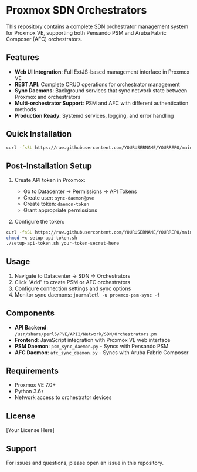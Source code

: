# Proxmox SDN Orchestrators

This repository contains a complete SDN orchestrator management system for Proxmox VE, supporting both Pensando PSM and Aruba Fabric Composer (AFC) orchestrators.

## Features

- **Web UI Integration**: Full ExtJS-based management interface in Proxmox VE
- **REST API**: Complete CRUD operations for orchestrator management
- **Sync Daemons**: Background services that sync network state between Proxmox and orchestrators
- **Multi-orchestrator Support**: PSM and AFC with different authentication methods
- **Production Ready**: Systemd services, logging, and error handling

## Quick Installation

```bash
curl -fsSL https://raw.githubusercontent.com/YOURUSERNAME/YOURREPO/main/install-orchestrators.sh | bash
```

## Post-Installation Setup

1. Create API token in Proxmox:
   - Go to Datacenter → Permissions → API Tokens
   - Create user: `sync-daemon@pve`
   - Create token: `daemon-token`
   - Grant appropriate permissions

2. Configure the token:
```bash
curl -fsSL https://raw.githubusercontent.com/YOURUSERNAME/YOURREPO/main/setup-api-token.sh -o setup-api-token.sh
chmod +x setup-api-token.sh
./setup-api-token.sh your-token-secret-here
```

## Usage

1. Navigate to Datacenter → SDN → Orchestrators
2. Click "Add" to create PSM or AFC orchestrators
3. Configure connection settings and sync options
4. Monitor sync daemons: `journalctl -u proxmox-psm-sync -f`

## Components

- **API Backend**: `/usr/share/perl5/PVE/API2/Network/SDN/Orchestrators.pm`
- **Frontend**: JavaScript integration with Proxmox VE web interface
- **PSM Daemon**: `psm_sync_daemon.py` - Syncs with Pensando PSM
- **AFC Daemon**: `afc_sync_daemon.py` - Syncs with Aruba Fabric Composer

## Requirements

- Proxmox VE 7.0+
- Python 3.6+
- Network access to orchestrator devices

## License

[Your License Here]

## Support

For issues and questions, please open an issue in this repository.
